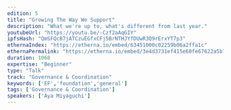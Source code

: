 ```yaml
---
edition: 5
title: "Growing The Way We Support"
description: "What we're up to, what's different from last year."
youtubeUrl: "https://youtu.be/-Czf2aAqGIY"
ipfsHash: "QmSFQcB7jATCzuEGfxCFj5BrNTHJYfDUwR3Q9rErxYT7p3"
ethernaIndex: "https://etherna.io/embed/63451000c02259b06a2ffa1c"
ethernaPermalink: "https://etherna.io/embed/3e4d3731ef415e60fe67622a5b79faa5ccdec421b0eca1963b9c8f781718d0bd"
duration: 1068
expertise: "Beginner"
type: "Talk"
track: "Governance & Coordination"
keywords: ['EF','foundation','general']
tags: ['Governance & Coordination']
speakers: ['Aya Miyaguchi']
---
```

